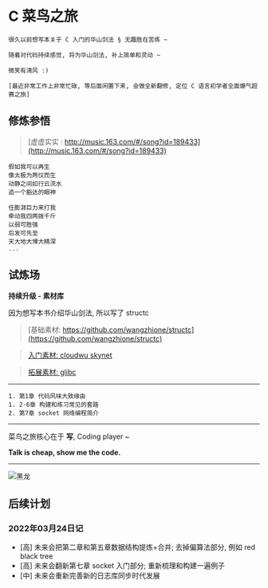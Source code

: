 # C 菜鸟之旅

    很久以前想写本关于 C 入门的华山剑法 § 无趣胜在苦练 ~

    随着对代码持续感觉, 将为华山剑法, 补上简单和灵动 ~

    微笑有清风 :) 

    [最近非常工作上非常忙碌, 等后面闲置下来, 会做全新翻修, 定位 C 语言初学者全面爆气超赛之旅]

## 修炼参悟

>[虚虚实实 : http://music.163.com/#/song?id=189433](http://music.163.com/#/song?id=189433)  

    假如我可以再生
    像太极为两仪而生
    动静之间如行云流水
    追一个豁达的眼神

    任膨湃巨力来打我
    牵动我四两拨千斤
    以弱可胜强
    后发可先至
    天大地大博大精深
    ...

## 试炼场

**持续升级 - 素材库**

因为想写本书介绍华山剑法, 所以写了 structc

> [基础素材: https://github.com/wangzhione/structc](https://github.com/wangzhione/structc)

> [入门素材: cloudwu skynet](https://github.com/cloudwu/skynet)

> [拓展素材: glibc](https://www.gnu.org/software/libc/)

***

    1. 第1章 代码风味大致缘由
    1. 2-6章 构建和练习常见的套路
    2. 第7章 socket 网络编程简介

***
    
菜鸟之旅核心在于 **写**, Coding player ~ 
    
**Talk is cheap, show me the code.**

***

![黑龙](./第3章-气功-系统编程简述/img/黑龙.jpg)

## 后续计划

### 2022年03月24日记

- [高] 未来会把第二章和第五章数据结构提炼+合并; 去掉偏算法部分, 例如 red black tree
- [高] 未来会翻新第七章 socket 入门部分; 重新梳理和构建一遍例子
- [中] 未来会重新完善新的日志库同步时代发展

